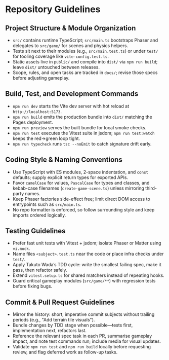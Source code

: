 # Repository Guidelines

## Project Structure & Module Organization
- `src/` contains runtime TypeScript; `src/main.ts` bootstraps Phaser and delegates to `src/game/` for scenes and physics helpers.
- Tests sit next to their modules (e.g., `src/main.test.ts`) or under `test/` for tooling coverage like `vite-config.test.ts`.
- Static assets live in `public/` and compile into `dist/` via `npm run build`; leave `dist/` untouched between releases.
- Scope, rules, and open tasks are tracked in `docs/`; revise those specs before adjusting gameplay.

## Build, Test, and Development Commands
- `npm run dev` starts the Vite dev server with hot reload at `http://localhost:5173`.
- `npm run build` emits the production bundle into `dist/` matching the Pages deployment.
- `npm run preview` serves the built bundle for local smoke checks.
- `npm run test` executes the Vitest suite in jsdom; `npm run test:watch` keeps the red→green loop tight.
- `npm run typecheck` runs `tsc --noEmit` to catch signature drift early.

## Coding Style & Naming Conventions
- Use TypeScript with ES modules, 2-space indentation, and `const` defaults; supply explicit return types for exported APIs.
- Favor `camelCase` for values, `PascalCase` for types and classes, and kebab-case filenames (`create-game-scene.ts`) unless mirroring third-party names.
- Keep Phaser factories side-effect free; limit direct DOM access to entrypoints such as `src/main.ts`.
- No repo formatter is enforced, so follow surrounding style and keep imports ordered logically.

## Testing Guidelines
- Prefer fast unit tests with Vitest + jsdom; isolate Phaser or Matter using `vi.mock`.
- Name files `<subject>.test.ts` near the code or place infra checks under `test/`.
- Apply Takuto Wada’s TDD cycle: write the smallest failing spec, make it pass, then refactor safely.
- Extend `vitest.setup.ts` for shared matchers instead of repeating hooks.
- Guard critical gameplay modules (`src/game/**`) with regression tests before fixing bugs.

## Commit & Pull Request Guidelines
- Mirror the history: short, imperative commit subjects without trailing periods (e.g., "Add terrain tile visuals").
- Bundle changes by TDD stage when possible—tests first, implementation next, refactors last.
- Reference the relevant spec task in each PR, summarise gameplay impact, and note test commands run; include media for visual updates.
- Validate `npm run test` and `npm run build` locally before requesting review, and flag deferred work as follow-up tasks.
